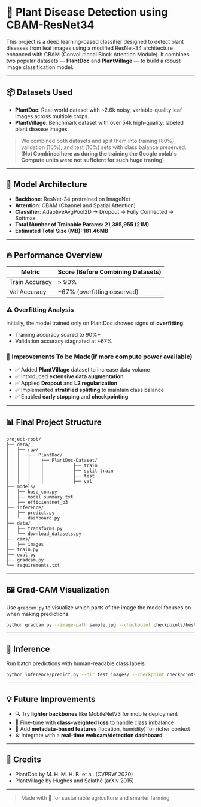 # 🌿 Plant Disease Detection using CBAM-ResNet34

This project is a deep learning-based classifier designed to detect plant diseases from leaf images using a modified ResNet-34 architecture enhanced with CBAM (Convolutional Block Attention Module). It combines two popular datasets — **PlantDoc** and **PlantVillage** — to build a robust image classification model.

---

## 📦 Datasets Used

* **PlantDoc**: Real-world dataset with \~2.6k noisy, variable-quality leaf images across multiple crops.
* **PlantVillage**: Benchmark dataset with over 54k high-quality, labeled plant disease images.

> We combined both datasets and split them into training (80%), validation (10%), and test (10%) sets with class balance preserved.(**Not Combined here as during the training the Google colab's Compute units were not suffcient for such huge traning**)

---

## 🧠 Model Architecture

* **Backbone**: ResNet-34 pretrained on ImageNet
* **Attention**: CBAM (Channel and Spatial Attention)
* **Classifier**: AdaptiveAvgPool2D → Dropout → Fully Connected → Softmax
* **Total Number of Trainable Params: 21,385,955 (21M)**
* **Estimated Total Size (MB): 181.46MB**

---

## 🔥 Performance Overview

| Metric         | Score (Before Combining Datasets) |
| -------------- | --------------------------------- |
| Train Accuracy | > 90%                             |
| Val Accuracy   | \~67% (overfitting observed)      |

### ⚠️ Overfitting Analysis

Initially, the model trained only on PlantDoc showed signs of **overfitting**:

* Training accuracy soared to 90%+
* Validation accuracy stagnated at \~67%

### 🧪 Improvements To be Made(if more compute power available)

* ✅ Added **PlantVillage** dataset to increase data volume
* ✅ Introduced **extensive data augmentation**
* ✅ Applied **Dropout** and **L2 regularization**
* ✅ Implemented **stratified splitting** to maintain class balance
* ✅ Enabled **early stopping** and **checkpointing**

---

## 📊 Final Project Structure

```
project-root/
├── data/
│   ├── raw/
│   │   ├── PlantDoc/
│   │   │    ├── PlantDoc-Dataset/
│   │   │    │           ├── train
│   │   │    │           ├── split train
│   │   │    │           ├── test
│   │   │    │           ├── val
├── models/
│   ├── base_cnn.py
│   ├── model summary.txt
│   ├── efficientnet_b3                         
├── inference/
│   ├── predict.py
│   └── dashboard.py
├── data/
│   ├── transforms.py
│   └── download_datasets.py
├── cams/
│   ├── images
├── train.py
├── eval.py
├── gradcam.py
└── requirements.txt
```

---

## 🖼️ Grad-CAM Visualization

Use `gradcam.py` to visualize which parts of the image the model focuses on when making predictions.

```bash
python gradcam.py --image-path sample.jpg --checkpoint checkpoints/best_model.pth
```

---

## 🧪 Inference

Run batch predictions with human-readable class labels:

```bash
python inference/predict.py --dir test_images/ --checkpoint checkpoints/best_model.pth
```

---

## 💡 Future Improvements

* 🔍 Try **lighter backbones** like MobileNetV3 for mobile deployment
* 🧠 Fine-tune with **class-weighted loss** to handle class imbalance
* 🧾 Add **metadata-based features** (location, humidity) for richer context
* ⚙️ Integrate with a **real-time webcam/detection dashboard**

---

## 📌 Credits

* PlantDoc by M. H. M. H. B. et al. (CVPRW 2020)
* PlantVillage by Hughes and Salathé (arXiv 2015)

---

> Made with 💚 for sustainable agriculture and smarter farming
